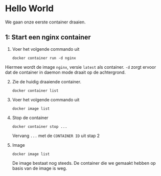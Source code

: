 Hello World
===========

We gaan onze eerste container draaien.

1: Start een nginx container
---------------------------

1. Voer het volgende commando uit

   ```
   docker container run -d nginx
   ```

Hiermee wordt de image `nginx`, versie `latest` als container. `-d` zorgt ervoor dat de container in daemon mode draait op de achtergrond.

2. Zie de huidig draaiende container.

   ```
   docker container list
   ```
3. Voer het volgende commando uit

   ``` 
   docker image list
   ```

4. Stop de container

   ```
   docker container stop ... 
   ```
   Vervang `...` met de `CONTAINER ID` uit stap 2

5. Image

   ```
   docker image list
   ```
   De image bestaat nog steeds. De container die we gemaakt hebben op basis van de image is weg.

